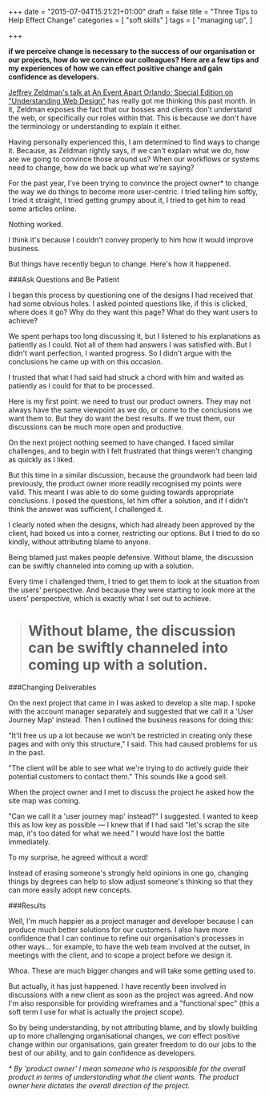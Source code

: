 +++
date = "2015-07-04T15:21:21+01:00"
draft = false
title = "Three Tips to Help Effect Change"
categories = [
  "soft skills"
]
tags = [ 
    "managing up", 
]

+++

**if we perceive change is necessary to the success of our organisation or our projects, how do we convince our colleagues? Here are a few tips and my experiences of how we can effect positive change and gain confidence as developers.**

[Jeffrey Zeldman's talk at An Event Apart Orlando: Special Edition on "Understanding Web Design"](https://vimeo.com/zeldman/zeldman-aea-2014 "Jeffrey Zeldman: Understanding Web Design on Vimeo") has really got me thinking this past month. In it, Zeldman exposes the fact that our bosses and clients don't understand the web, or specifically our roles within that. This is because we don't have the terminology or understanding to explain it either.

Having personally experienced this, I am determined to find ways to change it. Because, as Zeldman rightly says, if we can't explain what we do, how are we going to convince those around us? When our workflows or systems need to change, how do we back up what we're saying?

For the past year, I've been trying to convince the project owner* to change the way we do things to become more user-centric. I tried telling him softly, I tried it straight, I tried getting grumpy about it, I tried to get him to read some articles online.

Nothing worked.

I think it's because I couldn't convey properly to him how it would improve business.

But things have recently begun to change. Here's how it happened.

###Ask Questions and Be Patient

I began this process by questioning one of the designs I had received that had some obvious holes. I asked pointed questions like, if this is clicked, where does it go? Why do they want this page? What do they want users to achieve?

We spent perhaps too long discussing it, but I listened to his explanations as patiently as I could. Not all of them had answers I was satisfied with. But I didn't want perfection, I wanted progress. So I didn't argue with the conclusions he came up with on this occasion.

I trusted that what I had said had struck a chord with him and waited as patiently as I could for that to be processed.

Here is my first point: we need to trust our product owners. They may not always have the same viewpoint as we do, or come to the conclusions we want them to. But they do want the best results. If we trust them, our discussions can be much more open and productive.

On the next project nothing seemed to have changed. I faced similar challenges, and to begin with I felt frustrated that things weren't changing as quickly as I liked.

But this time in a similar discussion, because the groundwork had been laid previously, the product owner more readily recognised my points were valid. This meant I was able to do some guiding towards appropriate conclusions. I posed the questions, let him offer a solution, and if I didn't think the answer was sufficient, I challenged it.

I clearly noted when the designs, which had already been approved by the client, had boxed us into a corner, restricting our options. But I tried to do so kindly, without attributing blame to anyone.

Being blamed just makes people defensive. Without blame, the discussion can be swiftly channeled into coming up with a solution.

Every time I challenged them, I tried to get them to look at the situation from the users' perspective. And because they were starting to look more at the users' perspective, which is exactly what I set out to achieve.

<blockquote><h1>Without blame, the discussion can be swiftly channeled into coming up with a solution.</h1></blockquote>

###Changing Deliverables

On the next project that came in I was asked to develop a site map. I spoke with the account manager separately and suggested that we call it a 'User Journey Map' instead. Then I outlined the business reasons for doing this:

"It'll free us up a lot because we won't be restricted in creating only these pages and with only this structure," I said. This had caused problems for us in the past.

"The client will be able to see what we're trying to do actively guide their potential customers to contact them." This sounds like a good sell.

When the project owner and I met to discuss the project he asked how the site map was coming.

"Can we call it a 'user journey map' instead?" I suggested. I wanted to keep this as low key as possible — I knew that if I had said "let's scrap the site map, it's too dated for what we need." I would have lost the battle immediately.

To my surprise, he agreed without a word!

Instead of erasing someone's strongly held opinions in one go, changing things by degrees can help to slow adjust someone's thinking so that they can more easily adopt new concepts.

###Results

Well, I'm much happier as a project manager and developer because I can produce much better solutions for our customers. I also have more confidence that I can continue to refine our organisation's processes in other ways... for example, to have the web team involved at the outset, in meetings with the client, and to scope a project before we design it.

Whoa. These are much bigger changes and will take some getting used to.

But actually, it has just happened. I have recently been involved in discussions with a new client as soon as the project was agreed. And now I'm also responsible for providing wireframes and a "functional spec" (this a soft term I use for what is actually the project scope).

So by being understanding, by not attributing blame, and by slowly building up to more challenging organisational changes, we _can_ effect positive change within our organisations, gain greater freedom to do our jobs to the best of our ability, and to gain confidence as developers.

_* By 'product owner' I mean someone who is responsible for the overall product in terms of understanding what the client wants. The product owner here dictates the overall direction of the project._
